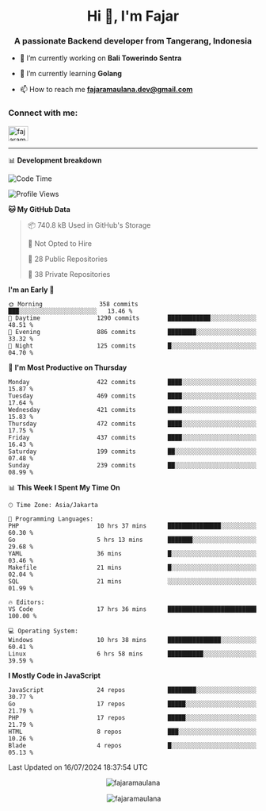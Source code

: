 <h1 align="center">Hi 👋, I'm Fajar</h1>
<h3 align="center">A passionate Backend developer from Tangerang, Indonesia</h3>

<!-- <p align="left"> <img src="https://komarev.com/ghpvc/?username=fajaramaulana&label=Profile%20views&color=0e75b6&style=flat" alt="fajaramaulana" /> </p> -->

- 🔭 I’m currently working on **Bali Towerindo Sentra**

- 🌱 I’m currently learning **Golang**

- 📫 How to reach me **fajaramaulana.dev@gmail.com**

<h3 align="left">Connect with me:</h3>
<p align="left">
<a href="https://linkedin.com/in/fajar-agus-maulana-73533a180/" target="blank"><img align="center" src="https://raw.githubusercontent.com/rahuldkjain/github-profile-readme-generator/master/src/images/icons/Social/linked-in-alt.svg" alt="fajaramaulana" height="30" width="40" /></a>
</p>

-------

📊 **Development breakdown**
<!--START_SECTION:waka-->
![Code Time](http://img.shields.io/badge/Code%20Time-2%2C092%20hrs%2052%20mins-blue)

![Profile Views](http://img.shields.io/badge/Profile%20Views-0-blue)

**🐱 My GitHub Data** 

> 📦 740.8 kB Used in GitHub's Storage 
 > 
> 🚫 Not Opted to Hire
 > 
> 📜 28 Public Repositories 
 > 
> 🔑 38 Private Repositories 
 > 
**I'm an Early 🐤** 

```text
🌞 Morning                358 commits         ███░░░░░░░░░░░░░░░░░░░░░░   13.46 % 
🌆 Daytime                1290 commits        ████████████░░░░░░░░░░░░░   48.51 % 
🌃 Evening                886 commits         ████████░░░░░░░░░░░░░░░░░   33.32 % 
🌙 Night                  125 commits         █░░░░░░░░░░░░░░░░░░░░░░░░   04.70 % 
```
📅 **I'm Most Productive on Thursday** 

```text
Monday                   422 commits         ████░░░░░░░░░░░░░░░░░░░░░   15.87 % 
Tuesday                  469 commits         ████░░░░░░░░░░░░░░░░░░░░░   17.64 % 
Wednesday                421 commits         ████░░░░░░░░░░░░░░░░░░░░░   15.83 % 
Thursday                 472 commits         ████░░░░░░░░░░░░░░░░░░░░░   17.75 % 
Friday                   437 commits         ████░░░░░░░░░░░░░░░░░░░░░   16.43 % 
Saturday                 199 commits         ██░░░░░░░░░░░░░░░░░░░░░░░   07.48 % 
Sunday                   239 commits         ██░░░░░░░░░░░░░░░░░░░░░░░   08.99 % 
```


📊 **This Week I Spent My Time On** 

```text
🕑︎ Time Zone: Asia/Jakarta

💬 Programming Languages: 
PHP                      10 hrs 37 mins      ███████████████░░░░░░░░░░   60.30 % 
Go                       5 hrs 13 mins       ███████░░░░░░░░░░░░░░░░░░   29.68 % 
YAML                     36 mins             █░░░░░░░░░░░░░░░░░░░░░░░░   03.46 % 
Makefile                 21 mins             █░░░░░░░░░░░░░░░░░░░░░░░░   02.04 % 
SQL                      21 mins             ░░░░░░░░░░░░░░░░░░░░░░░░░   01.99 % 

🔥 Editors: 
VS Code                  17 hrs 36 mins      █████████████████████████   100.00 % 

💻 Operating System: 
Windows                  10 hrs 38 mins      ███████████████░░░░░░░░░░   60.41 % 
Linux                    6 hrs 58 mins       ██████████░░░░░░░░░░░░░░░   39.59 % 
```

**I Mostly Code in JavaScript** 

```text
JavaScript               24 repos            ████████░░░░░░░░░░░░░░░░░   30.77 % 
Go                       17 repos            █████░░░░░░░░░░░░░░░░░░░░   21.79 % 
PHP                      17 repos            █████░░░░░░░░░░░░░░░░░░░░   21.79 % 
HTML                     8 repos             ███░░░░░░░░░░░░░░░░░░░░░░   10.26 % 
Blade                    4 repos             █░░░░░░░░░░░░░░░░░░░░░░░░   05.13 % 
```




 Last Updated on 16/07/2024 18:37:54 UTC
<!--END_SECTION:waka-->
<p align="center"><img align="center" src="https://github-readme-stats.vercel.app/api/top-langs?username=fajaramaulana&show_icons=true&locale=en&layout=compact" alt="fajaramaulana" /></p>

<p align="center">&nbsp;<img align="center" src="https://github-readme-stats.vercel.app/api?username=fajaramaulana&show_icons=true&locale=en" alt="fajaramaulana" /></p>

